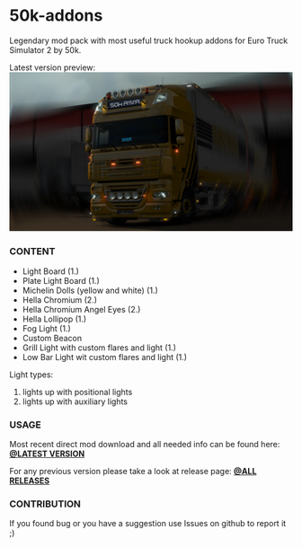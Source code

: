 # 50k-addons
Legendary mod pack with most useful truck hookup addons for Euro Truck Simulator 2 by 50k.

Latest version preview:
![](/preview/v1_0.jpg?raw=true "50k addons preview")

### CONTENT

* Light Board (1.)
* Plate Light Board (1.)
* Michelin Dolls (yellow and white) (1.)
* Hella Chromium (2.)
* Hella Chromium Angel Eyes  (2.)
* Hella Lollipop (1.)
* Fog Light (1.)
* Custom Beacon
* Grill Light with custom flares and light (1.)
* Low Bar Light wit custom flares and light (1.)

Light types:
1. lights up with positional lights
2. lights up with auxiliary lights

### USAGE

Most recent direct mod download and all needed info can be found here: **[@LATEST VERSION](../../releases/latest)**

For any previous version please take a look at release page: **[@ALL RELEASES](../../releases)**

### CONTRIBUTION

If you found bug or you have a suggestion use Issues on github to report it ;)
